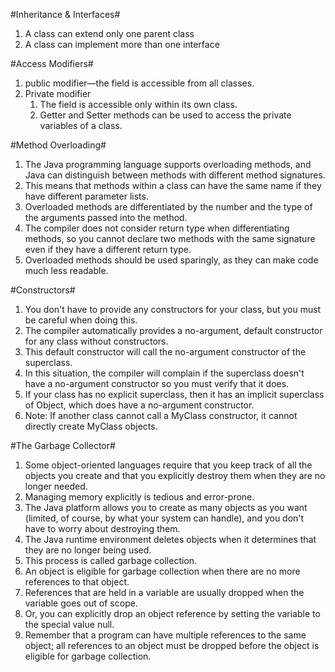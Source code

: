#Inheritance & Interfaces#
1. A class can extend only one parent class
2. A class can implement more than one interface


#Access Modifiers#
1.  public modifier—the field is accessible from all classes.
2.  Private modifier
    1. The field is accessible only within its own class.
    2. Getter and Setter methods can be used to access the private variables of a class.
    
#Method Overloading#
1.  The Java programming language supports overloading methods, and Java can distinguish between methods with different method signatures. 
2.  This means that methods within a class can have the same name if they have different parameter lists. 
3.  Overloaded methods are differentiated by the number and the type of the arguments passed into the method.
4.  The compiler does not consider return type when differentiating methods, so you cannot declare two methods with the same signature even if they have a different return type.
5.  Overloaded methods should be used sparingly, as they can make code much less readable.

#Constructors#
1.  You don't have to provide any constructors for your class, but you must be careful when doing this. 
2.  The compiler automatically provides a no-argument, default constructor for any class without constructors. 
3.  This default constructor will call the no-argument constructor of the superclass. 
4.  In this situation, the compiler will complain if the superclass doesn't have a no-argument constructor so you must verify that it does. 
5.  If your class has no explicit superclass, then it has an implicit superclass of Object, which does have a no-argument constructor.
6.  Note: If another class cannot call a MyClass constructor, it cannot directly create MyClass objects.

#The Garbage Collector#
1.  Some object-oriented languages require that you keep track of all the objects you create and that you explicitly destroy them when they are no longer needed. 
2.  Managing memory explicitly is tedious and error-prone. 
3.  The Java platform allows you to create as many objects as you want (limited, of course, by what your system can handle), and you don't have to worry about destroying them. 
4.  The Java runtime environment deletes objects when it determines that they are no longer being used. 
5.  This process is called garbage collection.
6.  An object is eligible for garbage collection when there are no more references to that object. 
7.  References that are held in a variable are usually dropped when the variable goes out of scope. 
8.  Or, you can explicitly drop an object reference by setting the variable to the special value null. 
9.  Remember that a program can have multiple references to the same object; all references to an object must be dropped before the object is eligible for garbage collection.

